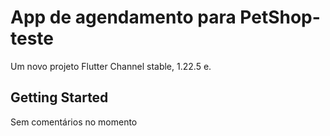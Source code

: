 # App de agendamento para PetShop-teste

Um novo projeto Flutter Channel stable, 1.22.5 e.

## Getting Started

Sem comentários no momento
